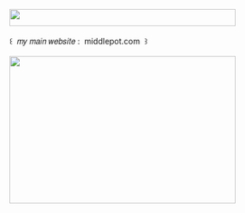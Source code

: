 <img width="400" height="30" src="https://middlepot.com/img/lacey.png">\
  \
 ‌ ‌ ‌ ‌ ‌ ‌ ‌ ‌ ‌ ‌ ‌꒰ ‌ 𝑚𝑦 𝑚𝑎𝑖𝑛 𝑤𝑒𝑏𝑠𝑖𝑡𝑒 : ‌ middlepot.com ‌ ꒱\
  \
<img width="400" height="260" src="https://middlepot.com/img/pure.jpg">
